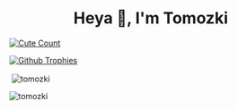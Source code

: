 <h1 align="center">Heya 👋, I'm Tomozki</h1>




<a href="https://t.me/tomozki"><img alt="Cute Count" src="https://count.getloli.com/get/@Tomozki?theme=rule34" /></a>
<!--
<h3 align="left">Connect with me:</h3>
<p align="left">
<a href="https://instagram.com/tomozakiop" target="blank"><img align="center" src="https://raw.githubusercontent.com/rahuldkjain/github-profile-readme-generator/master/src/images/icons/Social/instagram.svg" alt="tomozakiop" height="30" width="40" /><b>Insta</b></a> <a href="https://telegram.dog/tomozki" target="blank"><img align="center" src="https://upload.wikimedia.org/wikipedia/commons/8/82/Telegram_logo.svg" alt="tomozakiop" height="30" width="40" /><b>Telegram</b></a> 
</p> -->
[![Github Trophies](https://github-profile-trophy.vercel.app/?username=Tomozki&theme=darkhub&no-bg=true&margin-w=15&margin-h=10&row=1&column=6&count_private=true)](https://github.com/Tomozki)


<p>&nbsp;<img align="center" src="https://github-readme-stats.vercel.app/api?username=tomozki&show_icons=true&locale=en" alt="tomozki" /></p>

<p><img align="center" src="https://github-readme-streak-stats.herokuapp.com/?user=tomozki&" alt="tomozki" /></p>

